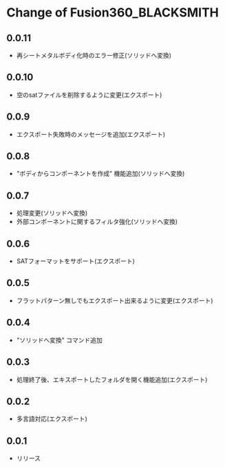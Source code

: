 # Change of Fusion360_BLACKSMITH


## 0.0.11
+ 再シートメタルボディ化時のエラー修正(ソリッドへ変換)

## 0.0.10
+ 空のsatファイルを削除するように変更(エクスポート)

## 0.0.9
+ エクスポート失敗時のメッセージを追加(エクスポート)

## 0.0.8
+ "ボディからコンポーネントを作成" 機能追加(ソリッドへ変換)

## 0.0.7
+ 処理変更(ソリッドへ変換)
+ 外部コンポーネントに関するフィルタ強化(ソリッドへ変換)

## 0.0.6
+ SATフォーマットをサポート(エクスポート)

## 0.0.5
+ フラットパターン無しでもエクスポート出来るように変更(エクスポート)

## 0.0.4
+ "ソリッドへ変換" コマンド追加

## 0.0.3
+ 処理終了後、エキスポートしたフォルダを開く機能追加(エクスポート)

## 0.0.2
+ 多言語対応(エクスポート)

## 0.0.1
+ リリース